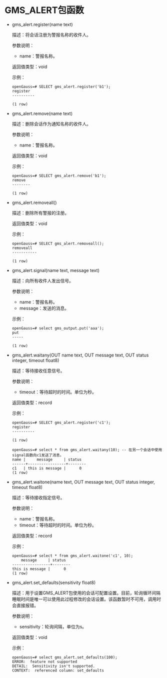 # GMS_ALERT包函数

-   gms_alert.register(name text)

    描述：将会话注册为警报名称的收件人。

    参数说明：
    - name：警报名称。

    返回值类型：void

    示例：

    ```
    openGauss=# SELECT gms_alert.register('b1');
    register
    ----------

    (1 row)

    ```

-   gms_alert.remove(name text)

    描述：删除会话作为通知名称的收件人。

    参数说明：
    - name：警报名称。

    返回值类型：void

    示例：

    ```
    openGauss=# SELECT gms_alert.remove('b1');
    remove
    --------

    (1 row)

    ```

-   gms_alert.removeall()

    描述：删除所有警报的注册。

    返回值类型：void

    示例：

    ```
    openGauss=# SELECT gms_alert.removeall();
    removeall
    -----------

    (1 row)

    ```

-   gms_alert.signal(name text, message text)

    描述：向所有收件人发出信号。

    参数说明：
    - name：警报名称。
    - message：发送的消息。

    示例：

    ```
    openGauss=# select gms_output.put('aaa');
    put
    -----

    (1 row)

    ```

-   gms_alert.waitany(OUT name text, OUT message text, OUT status integer, timeout float8)

    描述：等待接收任意信号。

    参数说明：
    - timeout：等待超时的时间。单位为秒。

    返回值类型：record

    示例：

    ```
    openGauss=# SELECT gms_alert.register('c1');
    register
    ----------

    (1 row)

    openGauss=# select * from gms_alert.waitany(10); -- 在另一个会话中使用signal函数向c1发送了消息。
    name |     message     | status
    ------+-----------------+--------
    c1   | this is message |      0
    (1 row)

    ```

-   gms_alert.waitone(name text, OUT message text, OUT status integer, timeout float8)

    描述：等待接收指定信号。

    参数说明：
    - name：警报名称。
    - timeout：等待超时的时间。单位为秒。

    返回值类型：record

    示例：

    ```
    openGauss=# select * from gms_alert.waitone('c1', 10);
        message     | status
    -----------------+--------
    this is message |      0
    (1 row)

    ```

-   gms_alert.set_defaults(sensitivity float8)

    描述：用于设置GMS_ALERT包使用的会话可配置设置。目前，轮询循环间隔睡眠时间是唯一可以使用此过程修改的会话设置。该函数暂时不可用，调用时会直接报错。

    参数说明：
    - sensitivity：轮询间隔，单位为s。

    返回值类型：void

    示例：
    ```
    openGauss=# select gms_alert.set_defaults(100);
    ERROR:  feature not supported
    DETAIL:  Sensitivity isn't supported.
    CONTEXT:  referenced column: set_defaults

    ```
